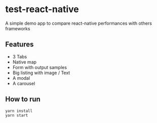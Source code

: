 # test-react-native

A simple demo app to compare react-native performances with others frameworks

## Features
- 3 Tabs
- Native map
- Form with output samples
- Big listing with image / Text
- A modal
- A carousel

## How to run
```
yarn install
yarn start
```
